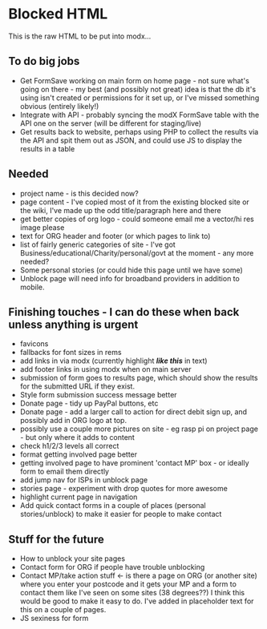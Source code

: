 # Blocked HTML

This is the raw HTML to be put into modx...


## To do big jobs

* Get FormSave working on main form on home page - not sure what's going on there - my best (and possibly not great) idea is that the db it's using isn't created or permissions for it set up, or I've missed something obvious (entirely likely!)
* Integrate with API - probably syncing the modX FormSave table with the API one on the server (will be different for staging/live)
* Get results back to website, perhaps using PHP to collect the results via the API and spit them out as JSON, and could use JS to display the results in a table


## Needed

* project name -  is this decided now?
* page content - I've copied most of it from the existing blocked site or the wiki, I've made up the odd title/paragraph here and there
* get better copies of org logo - could someone email me a vector/hi res image please
* text for ORG header and footer (or which pages to link to)
* list of fairly generic categories of site - I've got Business/educational/Charity/personal/govt at the moment - any more needed?
* Some personal stories (or could hide this page until we have some)
* Unblock page will need info for broadband providers in addition to mobile.


## Finishing touches - I can do these when back unless anything is urgent

* favicons
* fallbacks for font sizes in rems
* add links in via modx (currently highlight *****like this***** in text)
* add footer links in using modx when on main server
* submission of form goes to results page, which should show the results for the submitted URL if they exist.
* Style form submission success message better
* Donate page - tidy up PayPal buttons, etc
* Donate page - add a larger call to action for direct debit sign up, and possibly add in ORG logo at top.
* possibly use a couple more pictures on site - eg rasp pi on project page - but only where it adds to content
* check h1/2/3 levels all correct
* format getting involved page better
* getting involved page to have prominent 'contact MP' box - or ideally form to email them directly
* add jump nav for ISPs in unblock page
* stories page - experiment with drop quotes for more awesome
* highlight current page in navigation
* Add quick contact forms in a couple of places (personal stories/unblock) to make it easier for people to make contact



## Stuff for the future

* How to unblock your site pages
* Contact form for ORG if people have trouble unblocking
* Contact MP/take action stuff <- is there a page on ORG (or another site) where you enter your postcode and it gets your MP and a form to contact them like I've seen on some sites (38 degrees??) I think this would be good to make it easy to do. I've added in placeholder text for this on a couple of pages.
* JS sexiness for form

